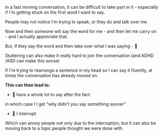 
In a fast moving conversation, it can be difficult to take part in it - especially if I'm getting stuck on the first word I want to say.

People may not notice I'm trying to speak, or they do and talk over me. 

Now and then someone will say the word for me - and then let me carry on - and I actually appreciate that.

But, if they say the word and then take over what I was saying - 🤬 

Stuttering can also make it really hard to join the conversation (and ADHD /ASD can make this worse)

If I'm trying to rearrange a sentence in my head so I can say it fluently, at
times the conversation has already moved on. 

**This can then lead to:**

- 🧠 have a whole lot to say after the fact.

in which case I l get "why didn't you say something sooner"

- 💭 I interrupt 

Which can annoy people not only due to the interruption, but it can also be moving back to a topic people thought we were done with. 